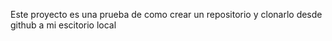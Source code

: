 Este proyecto es una prueba de como crear un repositorio y clonarlo desde github a mi escitorio local

